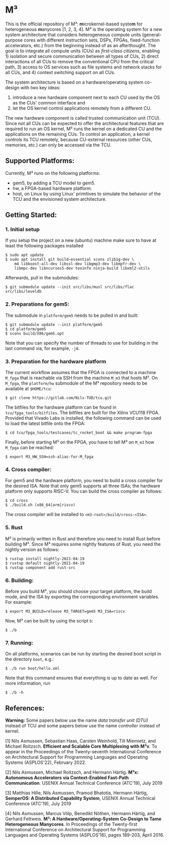 M³
==

This is the official repository of M³: **m**icrokernel-based syste**m** for heterogeneous **m**anycores [1, 2, 3, 4]. M³ is the operating system for a new system architecture that considers heterogeneous compute units (general-purpose cores with different instruction sets, DSPs, FPGAs, fixed-function accelerators, etc.) from the beginning instead of as an afterthought. The goal is to integrate all compute units (CUs) as *first-class citizens*, enabling 1) isolation and secure communication between all types of CUs, 2) direct interactions of all CUs to remove the conventional CPU from the critical path, 3) access to OS services such as file systems and network stacks for all CUs, and 4) context switching support on all CUs.

The system architecture is based on a hardware/operating system co-design with two key ideas:

1) introduce a new hardware component next to each CU used by the OS as the CUs' common interface and
2) let the OS kernel control applications remotely from a different CU.

The new hardware component is called trusted communication unit (TCU). Since not all CUs can be expected to offer the architectural features that are required to run an OS kernel, M³ runs the kernel on a dedicated CU and the  applications on the remaining CUs. To control an application, a kernel controls its TCU remotely, because CU-external resources (other CUs, memories, etc.) can only be accessed via the TCU.

Supported Platforms:
--------------------

Currently, M³ runs on the following platforms:

- gem5, by adding a TCU model to gem5.
- hw, a FPGA-based hardware platform.
- host, on Linux by using Linux' primitives to simulate the behavior of the TCU and the envisioned system architecture.

Getting Started:
----------------

### 1. Initial setup

If you setup the project on a new (ubuntu) machine make sure to have at least the following packages installed

    $ sudo apt update
    $ sudo apt install git build-essential scons zlib1g-dev \
        m4 libboost-all-dev libssl-dev libgmp3-dev libmpfr-dev \
        libmpc-dev libncurses5-dev texinfo ninja-build libxml2-utils

Afterwards, pull in the submodules:

    $ git submodule update --init src/libs/musl src/libs/flac src/libs/leveldb

### 2. Preparations for gem5:

The submodule in `platform/gem5` needs to be pulled in and built:

    $ git submodule update --init platform/gem5
    $ cd platform/gem5
    $ scons build/X86/gem5.opt

Note that you can specify the number of threads to use for building in the last command via, for example, `-j8`.

### 3. Preparation for the hardware platform

The current workflow assumes that the FPGA is connected to a machine `M_fpga` that is reachable via SSH from the machine `M_m3` that hosts M³. On `M_fpga`, the `platform/hw` submodule of the M³ repository needs to be available at `$HOME/tcu`:

    $ git clone https://gitlab.com/Nils-TUD/tcu.git

The bitfiles for the hardware platform can be found in `tcu/fpga_tools/bitfiles`. The bitfiles are built for the Xilinx VCU118 FPGA. Provided that Vivado Labs is installed, the following command can be used to load the latest bitfile onto the FPGA:

    $ cd tcu/fpga_tools/testcases/tc_rocket_boot && make program-fpga

Finally, before starting M³ on the FPGA, you have to tell M³ on `M_m3` how `M_fpga` can be reached:

    $ export M3_HW_SSH=ssh-alias-for-M_fpga

### 4. Cross compiler:

For gem5 and the hardware platform, you need to build a cross compiler for the desired ISA. Note that only gem5 supports all three ISAs; the hardware platform only supports RISC-V. You can build the cross compiler as follows:

    $ cd cross
    $ ./build.sh (x86_64|arm|riscv)

The cross compiler will be installed to ``<m3-root>/build/cross-<ISA>``.

### 5. Rust

M³ is primarily written in Rust and therefore you need to install Rust before building M³. Since M³ requires some nightly features of Rust, you need the nightly version as follows:

    $ rustup install nightly-2021-04-19
    $ rustup default nightly-2021-04-19
    $ rustup component add rust-src

### 6. Building:

Before you build M³, you should choose your target platform, the build mode, and the ISA by exporting the corresponding environment variables. For example:

    $ export M3_BUILD=release M3_TARGET=gem5 M3_ISA=riscv

Now, M³ can be built by using the script `b`:

    $ ./b

### 7. Running:

On all platforms, scenarios can be run by starting the desired boot script in the directory `boot`, e.g.:

    $ ./b run boot/hello.xml

Note that this command ensures that everything is up to date as well. For more information, run

    $ ./b -h

References:
-----------

**Warning:** Some papers below use the name *data transfer unit (DTU)* instead of TCU and some papers below use the name *controller* instead of kernel.

[1] Nils Asmussen, Sebastian Haas, Carsten Weinhold, Till Miemietz, and Michael Roitzsch. **Efficient and Scalable Core Multiplexing with M³v**. To appear in the Proceedings of the Twenty-seventh International Conference on Architectural Support for Programming Languages and Operating Systems (ASPLOS'22), February 2022.

[2] Nils Asmussen, Michael Roitzsch, and Hermann Härtig. **M³x: Autonomous Accelerators via Context-Enabled Fast-Path Communication**. USENIX Annual Technical Conference (ATC'19), July 2019

[3] Matthias Hille, Nils Asmussen, Pramod Bhatotia, Hermann Härtig, **SemperOS: A Distributed Capability System**, USENIX Annual Technical Conference (ATC'19), July 2019

[4] Nils Asmussen, Marcus Völp, Benedikt Nöthen, Hermann Härtig, and Gerhard Fettweis. **M³: A Hardware/Operating-System Co-Design to Tame Heterogeneous Manycores**. In Proceedings of the Twenty-first International Conference on Architectural Support for Programming Languages and Operating Systems (ASPLOS'16), pages 189-203, April 2016.
